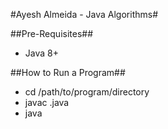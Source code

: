 #Ayesh Almeida - Java Algorithms#

##Pre-Requisites##
* Java 8+

##How to Run a Program##
* cd /path/to/program/directory
* javac <name>.java
* java <name>
